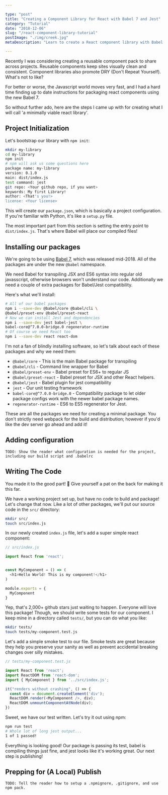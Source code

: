 ```yaml
---

type: "post"
title: "Creating a Component Library for React with Babel 7 and Jest"
category: "Tutorial"
date: "2018-12-06"
slug: "/react-component-library-tutorial"
postImage: "./img/creek.jpg"
metaDescription: "Learn to create a React component library with Babel 7 and Jest. This tutorial will walk you through setting up a new package to be installed by npm."

---
```


Recently I was considering creating a reusable component pack to share across projects. Reusable components keep sites visually clean and consistent. Component libraries also promote DRY (Don't Repeat Yourself). What's not to like?

For better or worse, the Javascript world moves very fast, and I had a hard time finding up to date instructions for packaging react components using the new Babel 7.

So without further ado, here are the steps I came up with for creating what I will call 'a minimally viable react library'.

## Project Initialization

Let's bootstrap our library with `npm init`:

```bash
mkdir my-library
cd my-library
npm init
# npm will ask us some questions here
package name: my-library
version: 0.1.0
main: dist/index.js
test command: jest
git repo: <Your github repo, if you want>
keywords: My first Library!
author: <That's you!>
license: <Your license>
```

This will create our `package.json`, which is basically a project configuration. If you're familiar with Python, it's like a `setup.py` file.

The most important part from this section is setting the entry point to `dist/index.js`. That's where Babel will place our compiled files!

## Installing our packages

We're going to be using [Babel 7](https://babeljs.io/blog/2018/08/27/7.0.0), which was released mid-2018. All of the packages are under the new `@babel` namespace.

We need Babel for transpiling JSX and ES6 syntax into regular old javasscript, otherwise browsers won't understand our code. Additionally we need a couple of extra packages for Babel/Jest compatibility.

Here's what we'll install:

```bash
# All of our babel packages
npm i --save-dev @babel/core @babel/cli \
@babel/preset-env @babel/preset-react
# Now we can install Jest and dependencies
npm i --save-dev jest babel-jest \
babel-core@^7.0.0-bridge.0 regenerator-runtime
# Of course we need React too
npm i --save-dev react react-dom
```

I'm not a fan of blindly installing software, so let's talk about each of these packages and why we need them:

* `@babel/core` - This is the main Babel package for transpiling
* `@babel/cli` - Command line wrapper for Babel
* `@babel/preset-env` - Babel preset for ES6+ to regular JS
* `@babel/preset-react` - Babel preset for JSX and other React helpers.
* `@babel/jest` - Babel plugin for jest compatibility
* `jest` - Our unit testing framework
* `babel-core@^7.0.0-bridge.0` - Compatibility package to let older package configs work with the newer babel package names.
* `regenerator-runtime` - ES6 to ES5 regenerator for Jest.

These are all the packages we need for creating a minimal package. You don't strictly need webpack for the build and distribution; however if you'd like the dev server go ahead and add it!

## Adding configuration

`TODO: Show the reader what configuration is needed for the project, including our build script and .babelrc`

## Writing The Code

You made it to the good part! 🙌 Give yourself a pat on the back for making it this far.

We have a working project set up, but have no code to build and package! Let's change that now. Like a lot of other packages, we'll put our source code in the `src/` directory:

```bash
mkdir src/
touch src/index.js
```

In our newly created `index.js` file, let's add a super simple react component:

```javascript
// src/index.js

import React from 'react';


const MyComponent = () => (
  <h1>Hello World! This is my component!</h1>
)

module.exports = {
  MyComponent
}
```

Yep, that's 2,000+ github stars just waiting to happen. Everyone will love this package! Though, we should write some tests for our component. I keep mine in a directory called `tests/`, but you can do what you like:

```bash
mkdir tests/
touch tests/my-component.test.js
```

Let's add a simple smoke test to our file. Smoke tests are great because they help you preserve your sanity as well as prevent accidental breaking changes over silly mistakes.

```javascript
// tests/my-component.test.js

import React from 'react';
import ReactDOM from 'react-dom';
import { MyComponent } from '../src/index.js';

it("renders without crashing", () => {
  const div = document.createElement('div');
  ReactDOM.render(<MyComponent />, div);
  ReactDOM.unmountComponentAtNode(div);
})
```

Sweet, we have our test written. Let's try it out using npm:

```bash
npm run test
# Whole lot of long jest output...
1 of 1 passed!
```

Everything is looking good! Our package is passing its test, babel is compiling things just fine, and jest looks like it's working great. Our next step is publishing!

## Prepping for (A Local) Publish

`TODO: Tell the reader how to setup a .npmignore, .gitignore, and use npm pack.`
